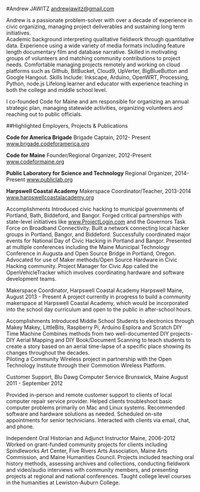 
#Andrew JAWITZ
[andrewjawitz@gmail.com](mailto:andrewjawitz@gmail.com)  

Andrew is a passionate problem-solver with over a decade of experience in civic organizing, managing project deliverables and sustaining long term initiatives.  
Academic background interpreting qualitative fieldwork through quantitative data.
Experience using a wide variety of media formats including feature length documentary film and database narrative.
Skilled in motivating groups of volunteers and matching community contributions to project needs.
Comfortable managing projects remotely and working on cloud platforms such as Github, BitBucket, Cloud9, UpVerter, BigBlueButton and Google Hangout.
Skills Include: Inkscape, Arduino, OpenWRT, Processing, Python, node.js
Lifelong learner and educator with experience teaching in both the college and middle school level.

I co-founded Code for Maine and am responsible for organizing an annual strategic plan, managing statewide activities, organizing volunteers and reaching out to public officials.



##Highlighted Employers, Projects & Publications

**Code for America Brigade**
Brigade Captain, 2012- Present
www.brigade.codeforamerica.org

**Code for Maine**
Founder/Regional Organizer, 2012-Present
www.codeformaine.org

**Public Laboratory for Science and Technology**
Regional Organizer, 2014-Present
www.publiclab.org

**Harpswell Coastal Academy**
Makerspace Coordinator/Teacher, 2013-2014
www.harpswellcoastalacademy.org

  
  


 Accomplishments
Introduced civic hacking to municipal governments of Portland, Bath, Biddeford, and Bangor.
Forged critical partnerships with state-level initiatives like www.ProjectLogin.com and the Governors Task Force on Broadband Connectivity.
Built a network connecting local hacker groups in Portland, Bangor, and Biddeford.
Successfully coordinated major events for National Day of Civic Hacking in Portland and Bangor.
Presented at multiple conferences including the Maine Municipal Technology Conference in Augusta and Open Source Bridge in Portland, Oregon.
Advocated for use of Maker methods/Open Source Hardware in Civic Hacking community.
Project Manager for Civic App called the OpenVehicleTracker which involves coordinating hardware and software development teams.

Makerspace Coordinator, Harpswell Coastal Academy
Harpswell Maine, August 2013 - Present
A project currently in progress to build a community makerspace at Harpswell Coastal Academy, which would be incorporated into the school day curriculum and open to the public in after-school hours.
  
Accomplishments
Introduced Middle School Students to electronics through Makey Makey, LittleBits, Raspberry Pi, Arduino Esplora and Scratch
DIY Time Machine Combines methods from two well-documented DIY projects- DIY Aerial Mapping and DIY Book/Document Scanning to teach students to create a story based on an aerial time-lapse of a specific place showing its changes throughout the decades.  
Piloting a Community Wireless project in partnership with the Open Technology Institute through their Commotion Wireless Platform.

Customer Support, Blu Dawg Computer Service
Brunswick, Maine  August 2011 - September 2012

Provided in-person and remote customer support to clients of local computer repair service provider.  Helped clients troubleshoot basic computer problems primarily on Mac and Linux systems.  Recommended software and hardware solutions as needed.  Scheduled on-site appointments for senior technicians.  Interacted with clients via email, chat, and phone.  

Independent Oral Historian and Adjunct Instructor
Maine, 2006-2012  
   Worked on grant-funded community projects for clients including Spindleworks Art Center, Five Rivers Arts Association, Maine Arts Commission, and Maine Humanities Council.  Projects included teaching oral history methods, assessing archives and collections, conducting fieldwork and video/audio interviews with community members, and presenting projects at regional and national conferences.  Taught college level courses in the humanities at Lewiston-Auburn College.  


